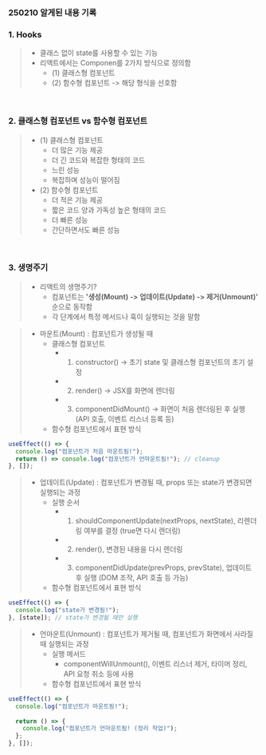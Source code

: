 ### 250210 알게된 내용 기록

### 1. Hooks

> - 클래스 없이 state를 사용할 수 있는 기능
> - 리액트에서는 Componen를 2가지 방식으로 정의함
>   - (1) 클래스형 컴포넌트
>   - (2) 함수형 컴포넌트 -> 해당 형식을 선호함 

<br>

### 2. 클래스형 컴포넌트 vs 함수형 컴포넌트 
> - (1) 클래스형 컴포넌트 
>   - 더 많은 기능 제공
>   - 더 긴 코드와 복잡한 형태의 코드
>   - 느린 성능 
>   - 복잡하며 성능이 떨어짐
> - (2) 함수형 컴포넌트 
>   - 더 적은 기능 제공
>   - 짧은 코드 양과 가독성 높은 형태의 코드
>   - 더 빠른 성능 
>   - 간단하면서도 빠른 성능 

<br>

### 3. 생명주기 

> - 리액트의 생명주기? 
>   - 컴포넌트는 <strong>'생성(Mount) -> 업데이트(Update) -> 제거(Unmount)' </strong> 순으로 동작함
>   - 각 단계에서 특정 메서드나 훅이 실행되는 것을 말함 

> - 마운트(Mount) : 컴포넌트가 생성될 때
>   - 클래스형 컴포넌트 
>       - 1. constructor() → 초기 state 및 클래스형 컴포넌트의 초기 설정
>       - 2. render() → JSX를 화면에 렌더링
>       - 3. componentDidMount() → 화면이 처음 렌더링된 후 실행 (API 호출, 이벤트 리스너 등록 등)
>   - 함수형 컴포넌트에서 표현 방식 

```javascript
useEffect(() => {
  console.log("컴포넌트가 처음 마운트됨!");
  return () => console.log("컴포넌트가 언마운트됨!"); // cleanup
}, []);
```

> - 업데이트(Update) : 컴포넌트가 변경될 때, props 또는 state가 변경되면 실행되는 과정
>   - 실행 순서 
>       - 1. shouldComponentUpdate(nextProps, nextState), 리렌더링 여부를 결정 (true면 다시 렌더링)
>       - 2. render(), 변경된 내용을 다시 렌더링
>       - 3. componentDidUpdate(prevProps, prevState), 업데이트 후 실행 (DOM 조작, API 호출 등 가능)
>   - 함수형 컴포넌트에서 표현 방식 
```javascript 
useEffect(() => {
  console.log("state가 변경됨!");
}, [state]); // state가 변경될 때만 실행
```

> - 언마운트(Unmount) : 컴포넌트가 제거될 때, 컴포넌트가 화면에서 사라질 때 실행되는 과정
>   - 실행 메서드
>       - componentWillUnmount(), 이벤트 리스너 제거, 타이머 정리, API 요청 취소 등에 사용
>   - 함수형 컴포넌트에서 표현 방식 
```javascript 
useEffect(() => {
  console.log("컴포넌트가 마운트됨!");
  
  return () => {
    console.log("컴포넌트가 언마운트됨! (정리 작업)");
  };
}, []);
```

